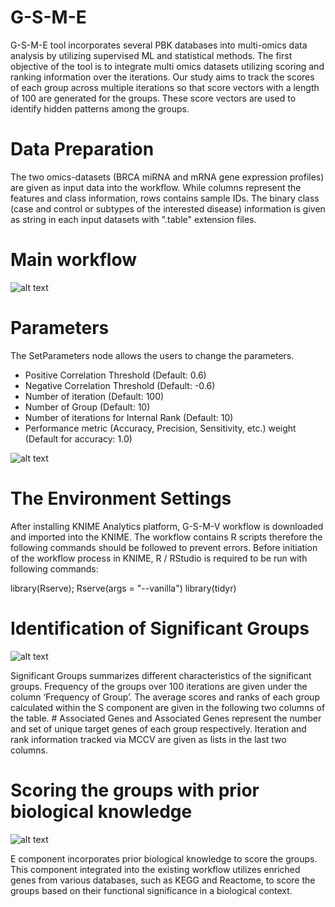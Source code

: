 # G-S-M-E

G-S-M-E tool incorporates several PBK databases into multi-omics  data analysis by utilizing supervised ML and statistical methods. The first objective of the tool is to integrate multi omics datasets utilizing scoring and ranking information over  the iterations. Our study aims to track the scores of each group across multiple iterations so that score vectors with a length of 100 are generated for the groups. These score vectors are used to identify hidden patterns among the groups.

# Data Preparation

The two omics-datasets (BRCA miRNA and mRNA gene  expression profiles) are given as input data into the workflow. While columns represent the features and class information, rows contains sample IDs. The binary class (case and control or subtypes of the interested disease) information is given as string in each input datasets with ".table" extension files.

# Main workflow

![alt text](https://github.com/malikyousef/G-S-M-V/blob/main/Images/G-S-M-V_main_workflow.JPG?raw=true)

# Parameters

The SetParameters node allows the users to change the parameters.

* Positive Correlation Threshold (Default: 0.6)
* Negative Correlation Threshold (Default: -0.6)
* Number of iteration (Default: 100)
* Number of Group (Default: 10)
* Number of iterations for Internal Rank (Default: 10)
* Performance metric (Accuracy, Precision, Sensitivity, etc.) weight (Default for accuracy: 1.0)

![alt text](https://github.com/malikyousef/G-S-M-V/blob/main/Images/G-S-M-V_approach.JPG?raw=true)


# The Environment Settings 

After installing KNIME Analytics platform, G-S-M-V workflow is downloaded and imported into the KNIME. The workflow contains R scripts therefore the following commands should be followed to prevent errors. Before initiation of the workflow process in KNIME, R / RStudio is required to be run with following commands:

library(Rserve);
Rserve(args = "--vanilla")
library(tidyr)

# Identification of Significant Groups

![alt text](https://github.com/malikyousef/G-S-M-V/blob/main/Images/Significant_group_summary_statistics.JPG?raw=true)

Significant Groups summarizes different characteristics of the significant groups. Frequency of the groups over  100 iterations are given under the column ‘Frequency of  Group’. The average scores and ranks of each group calculated  within the S component are given in the following two columns  of the table. # Associated Genes and Associated Genes  represent the number and set of unique target genes of each  group respectively. Iteration and rank information tracked via  MCCV are given as lists in the last two columns. 

# Scoring the groups with prior biological knowledge
![alt text](https://github.com/malikyousef/G-S-M-V/blob/main/Images/Scoring_the_groups.JPG?raw=true)

E component incorporates prior biological knowledge to score the groups. This component integrated into the existing workflow utilizes enriched genes from various databases, such as KEGG and Reactome, to score the groups based on their functional significance in a biological context.



